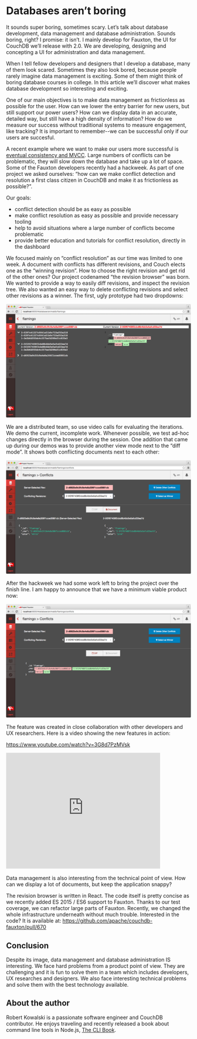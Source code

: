 # Databases aren’t boring

It sounds super boring, sometimes scary. Let’s talk about database development, data management and database administration. Sounds boring, right? I promise: it isn’t. I mainly develop for Fauxton, the UI for CouchDB we’ll release with 2.0. We are developing, designing and concepting a UI for administration and data management.

When I tell fellow developers and designers that I develop a database, many of them look scared. Sometimes they also look bored, because people rarely imagine data management is exciting. Some of them might think of boring database courses in college. In this article we’ll discover what makes database development so interesting and exciting.

One of our main objectives is to make data management as frictionless as possible for the user. How can we lower the entry barrier for new users, but still support our power users? How can we display data in an accurate, detailed way, but still have a high density of information? How do we measure our success without traditional systems to measure engagement, like tracking? It is important to remember--we can be successful only if our users are succesful.

A recent example where we want to make our users more successful is [eventual consistency and MVCC](http://guide.couchdb.org/draft/consistency.html). Large numbers of conflicts can be problematic, they will slow down the database and take up a lot of space. Some of the Fauxton developers recently had a hackweek. As part of one project we asked ourselves: “how can we make conflict detection and resolution a first class citizen in CouchDB and make it as frictionless as possible?”.

Our goals:

- conflict detection should be as easy as possible
- make conflict resolution as easy as possible and provide necessary tooling
- help to avoid situations where a large number of conflicts become problematic
- provide better education and tutorials for conflict resolution, directly in the dashboard

We focused mainly on “conflict resolution” as our time was limited to one week. A document with conflicts has different revisions, and Couch elects one as the “winning revision”. How to choose the right revision and get rid of the other ones? Our project codenamed “the revision browser” was born. We wanted to provide a way to easily diff revisions, and inspect the revision tree. We also wanted an easy way to delete conflicting revisions and select other revisions as a winner. The first, ugly prototype had two dropdowns:

![The first protoype](first-prototype.png)

We are a distributed team, so use video calls for evaluating the iterations. We demo the current, incomplete work. Whenever possible, we test ad-hoc changes directly in the browser during the session. One addition that came up during our demos was to provide another view mode next to the “diff mode”. It shows both conflicting documents next to each other:

![Both conflicting documents next to each other](1-to-1.png)

After the hackweek we had some work left to bring the project over the finish line. I am happy to announce that we have a minimum viable product now:

![The diffing for both onflicting documents](diff.png)

The feature was created in close collaboration with other developers and UX researchers. Here is a video showing the new features in action:

https://www.youtube.com/watch?v=3G8d7PzMVsk

<iframe width="420" height="315" src="https://www.youtube.com/embed/3G8d7PzMVsk" frameborder="0" allowfullscreen></iframe>


Data management is also interesting from the technical point of view. How can we display a lot of documents, but keep the application snappy?

The revision browser is written in React. The code itself is pretty concise as we recently added ES 2015 / ES6 support to Fauxton. Thanks to our test coverage, we can refactor large parts of Fauxton. Recently, we changed the whole infrastructure underneath without much trouble. Interested in the code? It is available at: https://github.com/apache/couchdb-fauxton/pull/670



## Conclusion


Despite its image, data management and database administration IS interesting. We face hard problems from a product point of view. They are challenging and it is fun to solve them in a team which includes developers, UX researches and designers.  We also face interesting technical problems and solve them with the best technology available.


## About the author

Robert Kowalski is a passionate software engineer and CouchDB contributor. He enjoys traveling and recently released a book about command line tools in Node.js, [The CLI Book](http://theclibook.com).
